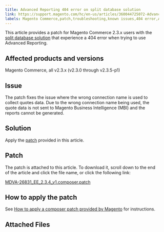 ```yaml
---
title: Advanced Reporting 404 error on split database solution
link: https://support.magento.com/hc/en-us/articles/360044725072-Advanced-Reporting-404-error-on-split-database-solution
labels: Magento Commerce,patch,troubleshooting,known issues,404 error,Advanced Reporting,2.3.x
---
```


This article provides a patch for Magento Commerce 2.3.x users with the [split database solution](https://devdocs.magento.com/guides/v2.3/config-guide/multi-master/multi-master.html) that experience a 404 error when trying to use Advanced Reporting. 

## Affected products and versions

Magento Commerce, all v2.3.x (v2.3.0 through v2.3.5-p1)

## Issue

The patch fixes the issue where the wrong connection name is used to collect quotes data. Due to the wrong connection name being used, the quote data is not sent to Magento Business Intelligence (MBI) and the reports cannot be generated.

## Solution

Apply the [patch](https://support.magento.com/hc/en-us/article_attachments/360059846152/MDVA-26831_EE_2.3.4_v1.composer.patch) provided in this article.

## Patch

The patch is attached to this article. To download it, scroll down to the end of the article and click the file name, or click the following link:

[MDVA-26831\_EE\_2.3.4\_v1.composer.patch](https://support.magento.com/hc/en-us/article_attachments/360059846152/MDVA-26831_EE_2.3.4_v1.composer.patch)

## How to apply the patch

See [How to apply a composer patch provided by Magento](https://support.magento.com/hc/en-us/articles/360028367731) for instructions.

## Attached Files